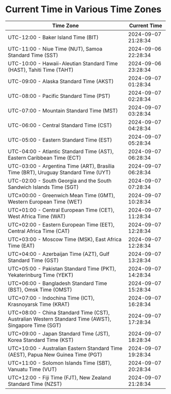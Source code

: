 # Current Time in Various Time Zones

| Time Zone | Current Time |
|-----------|--------------|
| UTC-12:00 - Baker Island Time (BIT) | 2024-09-07 21:28:34 |
| UTC-11:00 - Niue Time (NUT), Samoa Standard Time (SST) | 2024-09-06 22:28:34 |
| UTC-10:00 - Hawaii-Aleutian Standard Time (HAST), Tahiti Time (TAHT) | 2024-09-06 23:28:34 |
| UTC-09:00 - Alaska Standard Time (AKST) | 2024-09-07 01:28:34 |
| UTC-08:00 - Pacific Standard Time (PST) | 2024-09-07 02:28:34 |
| UTC-07:00 - Mountain Standard Time (MST) | 2024-09-07 03:28:34 |
| UTC-06:00 - Central Standard Time (CST) | 2024-09-07 04:28:34 |
| UTC-05:00 - Eastern Standard Time (EST) | 2024-09-07 05:28:34 |
| UTC-04:00 - Atlantic Standard Time (AST), Eastern Caribbean Time (ECT) | 2024-09-07 06:28:34 |
| UTC-03:00 - Argentina Time (ART), Brasília Time (BRT), Uruguay Standard Time (UYT) | 2024-09-07 06:28:34 |
| UTC-02:00 - South Georgia and the South Sandwich Islands Time (SGT) | 2024-09-07 07:28:34 |
| UTC±00:00 - Greenwich Mean Time (GMT), Western European Time (WET) | 2024-09-07 10:28:34 |
| UTC+01:00 - Central European Time (CET), West Africa Time (WAT) | 2024-09-07 11:28:34 |
| UTC+02:00 - Eastern European Time (EET), Central Africa Time (CAT) | 2024-09-07 12:28:34 |
| UTC+03:00 - Moscow Time (MSK), East Africa Time (EAT) | 2024-09-07 12:28:34 |
| UTC+04:00 - Azerbaijan Time (AZT), Gulf Standard Time (GST) | 2024-09-07 13:28:34 |
| UTC+05:00 - Pakistan Standard Time (PKT), Yekaterinburg Time (YEKT) | 2024-09-07 14:28:34 |
| UTC+06:00 - Bangladesh Standard Time (BST), Omsk Time (OMST) | 2024-09-07 15:28:34 |
| UTC+07:00 - Indochina Time (ICT), Krasnoyarsk Time (KRAT) | 2024-09-07 16:28:34 |
| UTC+08:00 - China Standard Time (CST), Australian Western Standard Time (AWST), Singapore Time (SGT) | 2024-09-07 17:28:34 |
| UTC+09:00 - Japan Standard Time (JST), Korea Standard Time (KST) | 2024-09-07 18:28:34 |
| UTC+10:00 - Australian Eastern Standard Time (AEST), Papua New Guinea Time (PGT) | 2024-09-07 19:28:34 |
| UTC+11:00 - Solomon Islands Time (SBT), Vanuatu Time (VUT) | 2024-09-07 20:28:34 |
| UTC+12:00 - Fiji Time (FJT), New Zealand Standard Time (NZST) | 2024-09-07 21:28:34 |
